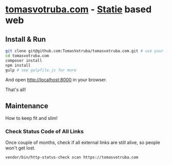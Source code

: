# [tomasvotruba.com](https://www.tomasvotruba.com) - [Statie](https://github.com/Symplify/Statie) based web

## Install & Run

```sh
git clone git@github.com:TomasVotruba/tomasvotruba.com.git # use your fork if you want to contribute
cd tomasvotruba.com
composer install
npm install
gulp # see gulpfile.js for more
```

And open [http://localhost:8000](localhost:8000) in your browser.

That's all!

## Maintenance

How to keep fit and slim!

### Check Status Code of All Links

Once couple of months, check if all external links are still alive, so people won't get lost.

```bash
vendor/bin/http-status-check scan https://tomasvotruba.com
```
